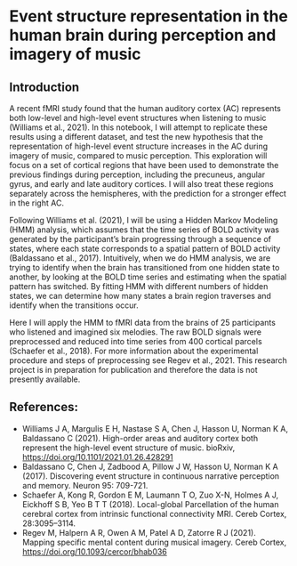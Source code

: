 # Event structure representation in the human brain during perception and imagery of music

## Introduction

A recent fMRI study found that the human auditory cortex (AC) represents both low-level and high-level event structures when listening to music (Williams et al., 2021). In this notebook, I will attempt to replicate these results using a different dataset, and test the new hypothesis that the representation of high-level event structure increases in the AC during imagery of music, compared to music perception. This exploration will focus on a set of cortical regions that have been used to demonstrate the previous findings during perception, including the precuneus, angular gyrus, and early and late auditory cortices. I will also treat these regions separately across the hemispheres, with the prediction for a stronger effect in the right AC.

Following Williams et al. (2021), I will be using a Hidden Markov Modeling (HMM) analysis, which assumes that the time series of BOLD activity was generated by the participant’s brain progressing through a sequence of states, where each state corresponds to a spatial pattern of BOLD activity (Baldassano et al., 2017). Intuitively, when we do HMM analysis,  we are trying to identify when the brain has transitioned from one hidden state to another, by looking at the BOLD time series and estimating when the spatial pattern has switched. By fitting HMM with different numbers of hidden states, we can determine how many states a brain region traverses and identify when the transitions occur. 

Here I will apply the HMM to fMRI data from the brains of 25 participants who listened and imagined six melodies. The raw BOLD signals were preprocessed and reduced into time series from 400 cortical parcels (Schaefer et al., 2018). For more information about the experimental procedure and steps of preprocessing see Regev et al., 2021. This research project is in preparation for publication and therefore the data is not presently available. 


## References:
* Williams J A, Margulis E H, Nastase S A, Chen J, Hasson U, Norman K A, Baldassano C (2021). High-order areas and auditory cortex both represent the high-level event structure of music. bioRxiv,  https://doi.org/10.1101/2021.01.26.428291 
* Baldassano C, Chen J, Zadbood A, Pillow J W, Hasson U, Norman K A (2017). Discovering event structure in continuous narrative perception and memory. Neuron 95: 709-721.
* Schaefer A, Kong R, Gordon E M, Laumann T O, Zuo X-N, Holmes A J, 
Eickhoff S B, Yeo B T T (2018). Local-global Parcellation of the human cerebral cortex from intrinsic functional connectivity MRI. Cereb Cortex, 28:3095–3114.
* Regev M, Halpern A R, Owen A M, Patel A D, Zatorre R J (2021). Mapping specific mental content during musical imagery. Cereb Cortex, https://doi.org/10.1093/cercor/bhab036 				
